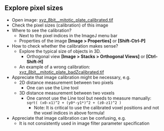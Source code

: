 ## Explore pixel sizes 

* Open image:  [xyz_8bit__mitotic_plate_calibrated.tif](https://github.com/NEUBIAS/training-resources/raw/master/image_data/xyz_8bit__mitotic_plate_calibrated.tif)
* Check the pixel sizes (calibration) of this image
* Where to see the calibration?
  * Next to the pixel indices in the ImageJ menu bar
  * Properties of the image **[Image > Properties]** or **[Shift-Ctrl-P]**
* How to check whether the calibration makes sense?
  * Explore the typical size of objects in 3D. 
     * Orthogonal view **[Image > Stacks > Orthogonal Views]** or **[Ctrl-Shift-H]**
  * An example of a wrong calibration: [xyz_8bit__mitotic_plate_badZcalibrated.tif](https://github.com/NEUBIAS/training-resources/raw/master/image_data/xyz_8bit__mitotic_plate_badZcalibrated.tif)
* Appreciate that image calibration might be necessary, e.g.
  * 2D distance measurement between two pixels
    * One can use the Line tool
  * 3D distance measurement between two voxels
    * One cannot use the Line tool but needs to measure manually: `sqrt( (x0-x1)^2 + (y0*-y1*)^2 + (z0-z1)^2 )`
      * Note: It is critical to use the calibrated voxel positions and not the voxel indices in above formula!
* Appreciate that image calibration can be confusing, e.g.
  * It is not consistently used in image filter parameter specification
